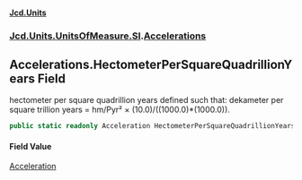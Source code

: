 #### [Jcd.Units](index.md 'index')
### [Jcd.Units.UnitsOfMeasure.SI](Jcd.Units.UnitsOfMeasure.SI.md 'Jcd.Units.UnitsOfMeasure.SI').[Accelerations](Accelerations.md 'Jcd.Units.UnitsOfMeasure.SI.Accelerations')

## Accelerations.HectometerPerSquareQuadrillionYears Field

hectometer per square quadrillion years defined such that: dekameter per square trillion years = hm/Pyr² ×
(10.0)/((1000.0)*(1000.0)).

```csharp
public static readonly Acceleration HectometerPerSquareQuadrillionYears;
```

#### Field Value
[Acceleration](Acceleration.md 'Jcd.Units.UnitTypes.Acceleration')